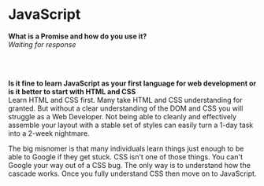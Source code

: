 # JavaScript   

**What is a Promise and how do you use it?**  
_Waiting for response_

<br/><br/>

**Is it fine to learn JavaScript as your first language for web development or is it better to start with HTML and CSS**   
Learn HTML and CSS first. Many take HTML and CSS understanding for granted. But without a clear understanding of the DOM and CSS you will struggle as a Web Developer. Not being able to cleanly and effectively assemble your layout with a stable set of styles can easily turn a 1-day task into a 2-week nightmare.

The big misnomer is that many individuals learn things just enough to be able to Google if they get stuck. CSS isn't one of those things. You can't Google your way out of a CSS bug. The only way is to understand how the cascade works. Once you fully understand CSS then move on to JavaScript. 
